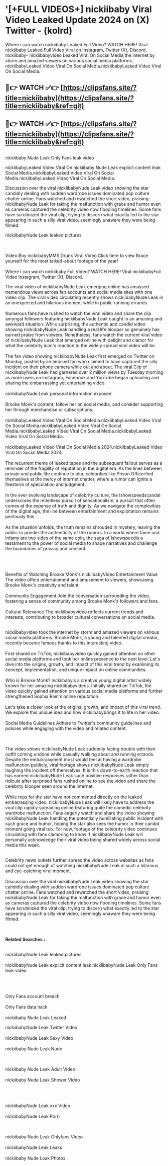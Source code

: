 #  '[+FULL VIDEOS+] nickiibaby Viral Video Leaked Update 2024 on (X) Twitter - (kolrd)

Where i can watch nickiibaby Leaked Full Video? WATCH HERE! Viral nickiibaby Leaked Full Video Viral on Instagram, Twitter (X), Discord.
nickiibaby- nickiibabyvideo Leaked Viral On Social Media the internet by storm and amazed viewers on various social media platforms.
nickiibabyLeaked Video Viral On Social Media.nickiibabyLeaked Video Viral On Social Media.




## 🔴👉 WATCH ✅👉 [https://clipsfans.site/?title=nickiibaby](https://clipsfans.site/?title=nickiibaby&ref=git)


## 🔴👉 WATCH ✅👉 [https://clipsfans.site/?title=nickiibaby](https://clipsfans.site/?title=nickiibaby&ref=git)
##


nickiibaby Nude Leak Only Fans leak video 


nickiibabyLeaked Video Viral On  nickiibaby Nude Leak explicit content leak Social Media.nickiibabyLeaked Video Viral On Social Media.nickiibabyLeaked Video Viral On Social Media.



Discussion over the viral nickiibabyNude Leak video showing the star candidly dealing with sudden wardrobe issues dominated pop culture chatter online. Fans watched and rewatched the short video, praising nickiibabyNude Leak for taking the malfunction with grace and humor even as cameras captured the celebrity video now flooding timelines. Some fans have scrutinized the viral clip, trying to discern what exactly led to the star appearing in such a silly viral video, seemingly unaware they were being filmed.


nickiibabyNude Leak leaked pictures


  <br>

  <br>
Video Boy nickiibabyMMS Drunk Viral.Video Click here to view Brace yourself for the most talked-about footage of the year!
<br><br>
Where i can watch nickiibaby Full Video? WATCH HERE! Viral nickiibabyFull Video Instagram, Twitter (X), Discord.

The viral video of nickiibabyNude Leak emerging online has amassed tremendous views across fan accounts and social media sites with one video clip. The viral video circulating recently shows nickiibabyNude Leak in an unexpected and hilarious moment while in public running errands.
<br><br>
Numerous fans have rushed to watch the viral video and share the clip amongst followers featuring nickiibabyNude Leak caught in an amusing and awkward situation. While surprising, the authentic and candid video showing nickiibabyNude Leak handling a real life blooper so genuinely has earned praise from viewers. Nonetheless, fans watch the current viral video of nickiibabyNude Leak that emerged online with delight and clamor for what the celebrity icon's reaction to the widely spread viral video will be.
<br><br>
The fan video showing nickiibabyNude Leak first emerged on Twitter on Monday, posted by an amused fan who claimed to have captured the silly incident on their phone camera while out and about. The viral Clip of nickiibabyNude Leak had garnered over 2 million views by Tuesday morning as more users on Instagram, Facebook and YouTube began uploading and sharing the embarrassing yet entertaining video.
<br><br>
nickiibabyNude Leak personal information exposed
<br><br>
Brooke Monk's content, follow her on social media, and consider supporting her through merchandise or subscriptions.
<br><br>
nickiibabyLeaked Video Viral On Social Media.nickiibabyLeaked Video Viral On Social Media.nickiibabyLeaked Video Viral On Social Media.nickiibabyLeaked Video Viral On Social Media.nickiibabyLeaked Video Viral On Social Media.
<br><br>
nickiibabyLeaked Video Viral On Social Media 2024.nickiibabyLeaked Video Viral On Social Media 2024.
<br><br>
The recurrent theme of leaked tapes and the subsequent fallout serves as a reminder of the fragility of reputation in the digital era. As the lines between private and public life continue to blur, celebrities like Prison Officerfind themselves at the mercy of internet chatter, where a rumor can ignite a firestorm of speculation and judgment.
<br><br>
In the ever evolving landscape of celebrity culture, the Ishowspeedscandal underscores the relentless pursuit of sensationalism, a pursuit that often comes at the expense of truth and dignity. As we navigate the complexities of the digital age, the line between entertainment and exploitation remains perilously thin.
<br><br>
As the situation unfolds, the truth remains shrouded in mystery, leaving the public to ponder the authenticity of the rumors. In a world where fame and infamy are two sides of the same coin, the saga of Ishowspeedis a testament to the power of social media to shape narratives and challenge the boundaries of privacy and consent.
<br><br>

<br><br>
Benefits of Watching Brooke Monk's nickiibabyVideo Entertainment Value The video offers entertainment and amusement to viewers, showcasing Brooke Monk's creativity and talent.
<br><br>
Community Engagement Join the conversation surrounding the video, fostering a sense of community among Brooke Monk's followers and fans.
<br><br>
Cultural Relevance The nickiibabyvideo reflects current trends and interests, contributing to broader cultural conversations on social media.
<br><br>


nickiibabyvideo took the internet by storm and amazed viewers on various social media platforms. Brooke Monk, a young and talented digital creator, recently became famous thanks to this interesting video.
<br><br>
First shared on TikTok, nickiibabyvideo quickly gained attention on other social media platforms and took her online presence to the next level. Let's dive into the origins, growth, and impact of this viral trend by examining its concept, implementation, and unique impact on online communities.
<br><br>
Who is Brooke Monk? nickiibabyis a creative young digital artist widely known for her amazing nickiibabyvideos. Initially shared on TikTok, the video quickly gained attention on various social media platforms and further strengthened Sophia Rain's online reputation.
<br><br>
Let's take a closer look at the origins, growth, and impact of this viral trend. We explore this unique idea and how nickiibabybrings it to life in her video.
<br><br>
Social Media Guidelines Adhere to Twitter's community guidelines and policies while engaging with the video and related content.


<br><br>
The video shows nickiibabyNude Leak suddenly facing trouble with their outfit coming undone while casually walking about and running errands. Despite the embarrassment most would feel at having a wardrobe malfunction publicly, viral footage shows nickiibabyNude Leak simply laughing the incident off themselves. It is this down-to-earth reaction that has earned nickiibabyNude Leak such positive responses rather than ridicule after surprised fans rushed online to see the video and share the celebrity blooper seen around the internet.
<br><br>
While reps for the star have not commented directly on the leaked embarrassing video, nickiibabyNude Leak will likely have to address the viral clip rapidly spreading online featuring quite the comedic celebrity wardrobe malfunction. Fans eagerly watch and share the video showing nickiibabyNude Leak handling the potentially humiliating public incident with such grace and humor, hoping the star also sees the humor in their candid moment going viral too. For now, footage of the celebrity video continues circulating with fans clamoring to know if nickiibabyNude Leak will personally acknowledge their viral video being shared widely across social media this week.
<br><br>

Celebrity news outlets further spread the video across websites as fans could not get enough of watching nickiibabyNude Leak in such a hilarious and eye-catching viral moment.
<br><br>
Discussion over the viral nickiibabyNude Leak video showing the star candidly dealing with sudden wardrobe issues dominated pop culture chatter online. Fans watched and rewatched the short video, praising nickiibabyNude Leak for taking the malfunction with grace and humor even as cameras captured the celebrity video now flooding timelines. Some fans have scrutinized the viral clip, trying to discern what exactly led to the star appearing in such a silly viral video, seemingly unaware they were being filmed.


<br><br>
<strong>Related Searches :</strong>
<br><br>

nickiibabyNude Leak leaked pictures
<br><br>
nickiibabyNude Leak explicit content leak
nickiibabyNude Leak Only Fans leak video
<br><br>

<br><br>
Only Fans account breach
<br><br>
Only Fans data hack
<br><br>
nickiibaby Nude Leak Leaked

nickiibabyNude Leak Twitter Video
<br><br>
nickiibabyNude Leak Sexy Video
<br><br>
nickiibaby Nude Leak Nude

<br><br>
nickiibaby Nude Leak Adult Video
<br><br>
nickiibaby Nude Leak Shower Video
<br><br>

<br><br>
nickiibabyNude Leak xxx Video
<br><br>
nickiibabyNude Leak Porn

<br><br>
nickiibaby Nude Leak Onlyfans Video
<br><br>
nickiibabyNude Leak Leaks
<br><br>
nickiibaby Nude Leak Photos